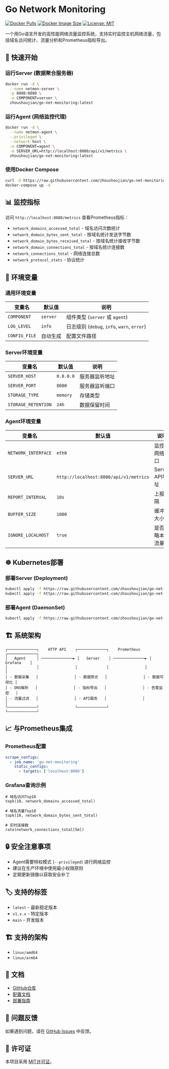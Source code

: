 # Go Network Monitoring

[![Docker Pulls](https://img.shields.io/docker/pulls/zhoushoujian/go-net-monitoring)](https://hub.docker.com/r/zhoushoujian/go-net-monitoring)
[![Docker Image Size](https://img.shields.io/docker/image-size/zhoushoujian/go-net-monitoring/latest)](https://hub.docker.com/r/zhoushoujian/go-net-monitoring)
[![License: MIT](https://img.shields.io/badge/License-MIT-yellow.svg)](https://opensource.org/licenses/MIT)

一个用Go语言开发的高性能网络流量监控系统，支持实时监控主机网络流量，包括域名访问统计、流量分析和Prometheus指标导出。

## 🚀 快速开始

### 运行Server (数据聚合服务器)

```bash
docker run -d \
  --name netmon-server \
  -p 8080:8080 \
  -e COMPONENT=server \
  zhoushoujian/go-net-monitoring:latest
```

### 运行Agent (网络监控代理)

```bash
docker run -d \
  --name netmon-agent \
  --privileged \
  --network host \
  -e COMPONENT=agent \
  -e SERVER_URL=http://localhost:8080/api/v1/metrics \
  zhoushoujian/go-net-monitoring:latest
```

### 使用Docker Compose

```bash
curl -O https://raw.githubusercontent.com/zhoushoujian/go-net-monitoring/main/docker-compose.yml
docker-compose up -d
```

## 📊 监控指标

访问 `http://localhost:8080/metrics` 查看Prometheus指标：

- `network_domains_accessed_total` - 域名访问次数统计
- `network_domain_bytes_sent_total` - 按域名统计发送字节数
- `network_domain_bytes_received_total` - 按域名统计接收字节数
- `network_domain_connections_total` - 按域名统计连接数
- `network_connections_total` - 网络连接总数
- `network_protocol_stats` - 协议统计

## 🔧 环境变量

### 通用环境变量

| 变量名 | 默认值 | 说明 |
|--------|--------|------|
| `COMPONENT` | `server` | 组件类型 (`server` 或 `agent`) |
| `LOG_LEVEL` | `info` | 日志级别 (`debug`, `info`, `warn`, `error`) |
| `CONFIG_FILE` | 自动生成 | 配置文件路径 |

### Server环境变量

| 变量名 | 默认值 | 说明 |
|--------|--------|------|
| `SERVER_HOST` | `0.0.0.0` | 服务器监听地址 |
| `SERVER_PORT` | `8080` | 服务器监听端口 |
| `STORAGE_TYPE` | `memory` | 存储类型 |
| `STORAGE_RETENTION` | `24h` | 数据保留时间 |

### Agent环境变量

| 变量名 | 默认值 | 说明 |
|--------|--------|------|
| `NETWORK_INTERFACE` | `eth0` | 监控的网络接口 |
| `SERVER_URL` | `http://localhost:8080/api/v1/metrics` | Server API地址 |
| `REPORT_INTERVAL` | `10s` | 上报间隔 |
| `BUFFER_SIZE` | `1000` | 缓冲区大小 |
| `IGNORE_LOCALHOST` | `true` | 是否忽略本地流量 |

## ☸️ Kubernetes部署

### 部署Server (Deployment)

```bash
kubectl apply -f https://raw.githubusercontent.com/zhoushoujian/go-net-monitoring/main/k8s/namespace.yaml
kubectl apply -f https://raw.githubusercontent.com/zhoushoujian/go-net-monitoring/main/k8s/server-deployment.yaml
```

### 部署Agent (DaemonSet)

```bash
kubectl apply -f https://raw.githubusercontent.com/zhoushoujian/go-net-monitoring/main/k8s/agent-daemonset.yaml
```

## 🏗️ 系统架构

```
┌─────────────┐    HTTP API    ┌─────────────┐    Prometheus    ┌─────────────┐
│   Agent     │ ──────────────► │   Server    │ ──────────────► │  Grafana    │
│             │                │             │                │             │
│ - 数据采集   │                │ - 数据聚合   │                │ - 数据可视化 │
│ - DNS解析   │                │ - 指标导出   │                │ - 告警监控   │
│ - 流量过滤   │                │ - API服务   │                │             │
└─────────────┘                └─────────────┘                └─────────────┘
```

## 📈 与Prometheus集成

### Prometheus配置

```yaml
scrape_configs:
  - job_name: 'go-net-monitoring'
    static_configs:
      - targets: ['localhost:8080']
```

### Grafana查询示例

```promql
# 域名访问Top10
topk(10, network_domains_accessed_total)

# 域名流量Top10
topk(10, network_domain_bytes_sent_total)

# 实时连接数
rate(network_connections_total[5m])
```

## 🔒 安全注意事项

- Agent需要特权模式 (`--privileged`) 进行网络监控
- 建议在生产环境中使用最小权限原则
- 定期更新镜像以获取安全补丁

## 🏷️ 支持的标签

- `latest` - 最新稳定版本
- `v1.x.x` - 特定版本
- `main` - 开发版本

## 🏗️ 支持的架构

- `linux/amd64`
- `linux/arm64`

## 📖 文档

- [GitHub仓库](https://github.com/zhoushoujian/go-net-monitoring)
- [配置文档](https://github.com/zhoushoujian/go-net-monitoring/blob/main/docs/configuration.md)
- [部署指南](https://github.com/zhoushoujian/go-net-monitoring/blob/main/docs/deployment.md)

## 🐛 问题反馈

如果遇到问题，请在 [GitHub Issues](https://github.com/zhoushoujian/go-net-monitoring/issues) 中反馈。

## 📄 许可证

本项目采用 [MIT许可证](https://github.com/zhoushoujian/go-net-monitoring/blob/main/LICENSE)。
